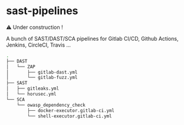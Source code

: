 # sast-pipelines

:warning: Under construction !

A bunch of SAST/DAST/SCA pipelines for Gitlab CI/CD, Github Actions, Jenkins, CircleCI, Travis ...

```sh
.
├── DAST
│   └── ZAP
│       ├── gitlab-dast.yml
│       └── gitlab-fuzz.yml
├── SAST
│   ├── gitleaks.yml
│   └── horusec.yml
└── SCA
    └── owasp_dependency_check
        ├── docker-executor.gitlab-ci.yml
        └── shell-executor.gitlab-ci.yml
```
